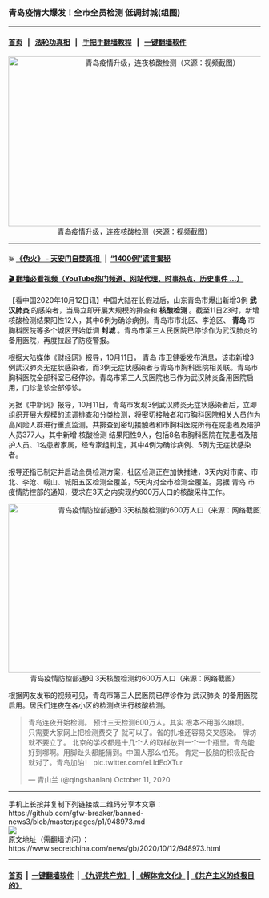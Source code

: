 ### 青岛疫情大爆发！全市全员检测 低调封城(组图)
------------------------

#### [首页](https://github.com/gfw-breaker/banned-news3/blob/master/README.md) &nbsp;&nbsp;|&nbsp;&nbsp; [法轮功真相](https://github.com/begood0513/basic/blob/master/README.md)  &nbsp;&nbsp;|&nbsp;&nbsp; [手把手翻墙教程](https://github.com/gfw-breaker/guides/wiki)  &nbsp;&nbsp;|&nbsp;&nbsp; [一键翻墙软件](https://github.com/gfw-breaker/nogfw/blob/master/README.md)  



<div class="article_right" style="fone-color:#000">
 <p style="text-align:center">
  <img alt="青岛疫情升级，连夜核酸检测（来源：视频截图）" src="https://img3.secretchina.com/pic/2020/10-12/p2794701a863384876-ss.jpg" style="height:338px; width:600px"/>
  <br>
   青岛疫情升级，连夜核酸检测（来源：视频截图）
   <span id="hideid" name="hideid" style="color:red;display:none;">
    <span href="https://www.secretchina.com">
    </span>
   </span>
  </br>
 </p>
 <div id="txt-mid1-t21-2017">
  

---

#### 💥 [《伪火》 - 天安门自焚真相 ](http://158.247.195.190:10000/videos/blog/weihuo.html)&nbsp; |&nbsp; [“1400例”谎言揭秘  ](http://158.247.195.190:10000/videos/blog/jiexi1400.html)

#### [ 🎬  翻墙必看视频（YouTube热门频道、网站代理、时事热点、历史事件 ...）](https://github.com/gfw-breaker/links/blob/master/banned.md)


  </div>
 </div>
 <p>
  【看中国2020年10月12日讯】中国大陆在长假过后，山东青岛市爆出新增3例
  <strong>
   <span href="https://www.secretchina.com/news/gb/tag/武汉肺炎" target="_blank">
    武汉肺炎
   </span>
  </strong>
  的感染者，当局立即开展大规模的排查和
  <strong>
   核酸检测
  </strong>
  。截至11日23时，新增核酸检测结果阳性12人，其中6例为确诊病例。青岛市市北区、李沧区、
  <strong>
   青岛
  </strong>
  市胸科医院等多个城区开始低调
  <strong>
   封城
  </strong>
  。青岛市第三人民医院已停诊作为武汉肺炎的备用医院，再度拉起了防疫警报。
  <span id="hideid" name="hideid" style="color:red;display:none;">
   <span href="https://www.secretchina.com">
   </span>
  </span>
 </p>
 <p>
  根据大陆媒体《财经网》报导，10月11日，
  <span href="https://edit2016.secretchina.com/cms2016/showatext?id=948973&amp;admin=admin&amp;code=gb" target="_blank">
   青岛
  </span>
  市卫健委发布消息，该市新增3例武汉肺炎无症状感染者，而3例无症状感染者与青岛市胸科医院相关联。青岛市胸科医院全部科室已经停诊。青岛市第三人民医院也已作为武汉肺炎备用医院启用，门诊急诊全部停诊。
 </p>
 <p>
  另据《中新网》报导，10月11日，青岛市发现3例武汉肺炎无症状感染者后，立即组织开展大规模的流调排查和分类检测，将密切接触者和市胸科医院相关人员作为高风险人群进行重点监测。共排查到密切接触者和市胸科医院所有在院患者及陪护人员377人，其中新增
  <span href="https://www.secretchina.com/news/gb/tag/核酸检测" target="_blank">
   核酸检测
  </span>
  结果阳性9人，包括8名市胸科医院在院患者及陪护人员、1名患者家属，经专家组判定，其中4例为确诊病例、5例为无症状感染者。
 </p>
 <p>
  报导还指已制定并启动全员检测方案，社区检测正在加快推进，3天内对市南、市北、李沧、崂山、城阳五区检测全覆盖，5天内对全市检测全覆盖。另据
  <span href="https://www.secretchina.com/news/gb/tag/青岛" target="_blank">
   青岛
  </span>
  市疫情防控部的通知，要求在3天之内实现约600万人口的核酸采样工作。
 </p>
 <p style="text-align:center">
  <img alt="青岛疫情防控部通知 3天核酸检测约600万人口（来源：网络截图）" src="https://img3.secretchina.com/pic/2020/10-12/p2794711a848038333-ss.jpg" style="height:337px; width:600px"/>
  <br>
   青岛疫情防控部通知 3天核酸检测约600万人口（来源：网络截图）
  </br>
 </p>
 <p>
  根据网友发布的视频可见，青岛市第三人民医院已停诊作为
  <span href="https://www.secretchina.com/news/gb/2020/10/11/948844.html" target="_blank">
   武汉肺炎
  </span>
  的备用医院启用。居民们连夜在各小区的检测点进行核酸检测。
 </p>
 <center>
  <div style="max-width: 632px;height:180px; display: none; text-align: center; margin: 0 auto; overflow: hidden;overflow-x: hidden;">
   <div id="taboola-midarticle-thumbnails" style="max-width: 632px;height:180px;overflow: hidden;overflow-x: hidden;">
   </div>
  </div>
  <div>
   <center>
    <div id="div-gpt-ad-1589559869784-0">
    </div>
   </center>
  </div>
 </center>
 <blockquote class="twitter-tweet">
  <p dir="ltr" lang="zh">
   青岛连夜开始检测。 预计三天检测600万人。其实 根本不用那么麻烦。
   <br>
    只需要大家网上把检测费交了 就可以了。省的扎堆还容易交叉感染。 牌坊就不要立了。 北京的学校都是十几个人的取样放到一个一个瓶里。青岛能好到哪啊。用脚趾头都能猜到。中国人那么怕死。 肯定一股脑的积极配合就对了。青岛加油！
    <span href="https://t.co/eLIdEoXTur">
     pic.twitter.com/eLIdEoXTur
    </span>
   </br>
  </p>
  <center>
   <div style="max-width: 632px;height:180px; display: none; text-align: center; margin: 0 auto; overflow: hidden;overflow-x: hidden;">
    <div id="taboola-midarticle-thumbnails" style="max-width: 632px;height:180px;overflow: hidden;overflow-x: hidden;">
    </div>
   </div>
   <div>
    <center>
     <div id="div-gpt-ad-1589559869784-0">
     </div>
    </center>
   </div>
  </center>
  — 青山兰 (@qingshanlan)
  <span href="https://twitter.com/qingshanlan/status/1315373065698791426?ref_src=twsrc%5Etfw">
   October 11, 2020
  </span>
 </blockquote>
</div>
<hr/>
手机上长按并复制下列链接或二维码分享本文章：<br/>
https://github.com/gfw-breaker/banned-news3/blob/master/pages/p1/948973.md <br/>
<a href='https://github.com/gfw-breaker/banned-news3/blob/master/pages/p1/948973.md'><img src='https://github.com/gfw-breaker/banned-news3/blob/master/pages/p1/948973.md.png'/></a> <br/>
原文地址（需翻墙访问）：https://www.secretchina.com/news/gb/2020/10/12/948973.html


------------------------
#### [首页](https://github.com/gfw-breaker/banned-news3/blob/master/README.md) &nbsp;|&nbsp; [一键翻墙软件](https://github.com/gfw-breaker/nogfw/blob/master/README.md) &nbsp;| [《九评共产党》](https://github.com/gfw-breaker/9ping.md/blob/master/README.md#九评之一评共产党是什么) | [《解体党文化》](https://github.com/gfw-breaker/jtdwh.md/blob/master/README.md) | [《共产主义的终极目的》](https://github.com/gfw-breaker/gczydzjmd.md/blob/master/README.md)


<img src='http://gfw-breaker.win/banned-news3/pages/p1/948973.md' width='0px' height='0px'/>
